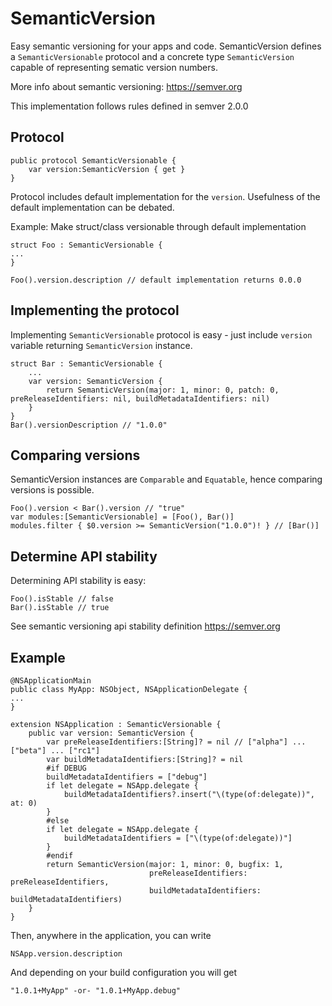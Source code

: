 # SemanticVersion

Easy semantic versioning for your apps and code. SemanticVersion defines a `SemanticVersionable` protocol and a concrete type `SemanticVersion` capable of representing sematic version numbers.

More info about semantic versioning: https://semver.org

This implementation follows rules defined in semver 2.0.0

## Protocol

    public protocol SemanticVersionable {
        var version:SemanticVersion { get }
    }

Protocol includes default implementation for the `version`. Usefulness of the default implementation can be debated.

Example: Make struct/class versionable through default implementation

    struct Foo : SemanticVersionable {
    ...
    }
    
    Foo().version.description // default implementation returns 0.0.0

## Implementing the protocol

Implementing `SemanticVersionable` protocol is easy - just include `version` variable returning `SemanticVersion` instance.

    struct Bar : SemanticVersionable {
        ...
        var version: SemanticVersion {
            return SemanticVersion(major: 1, minor: 0, patch: 0, preReleaseIdentifiers: nil, buildMetadataIdentifiers: nil)
        }
    }
    Bar().versionDescription // "1.0.0"

## Comparing versions

SemanticVersion instances are `Comparable` and `Equatable`, hence comparing versions is possible.

    Foo().version < Bar().version // "true"
    var modules:[SemanticVersionable] = [Foo(), Bar()]
    modules.filter { $0.version >= SemanticVersion("1.0.0")! } // [Bar()]
    
## Determine API stability

Determining API stability is easy:

    Foo().isStable // false
    Bar().isStable // true

See semantic versioning api stability definition https://semver.org

## Example

    @NSApplicationMain
    public class MyApp: NSObject, NSApplicationDelegate {
    ...
    }

    extension NSApplication : SemanticVersionable {
        public var version: SemanticVersion {
            var preReleaseIdentifiers:[String]? = nil // ["alpha"] ... ["beta"] ... ["rc1"]
            var buildMetadataIdentifiers:[String]? = nil
            #if DEBUG
            buildMetadataIdentifiers = ["debug"]
            if let delegate = NSApp.delegate {
                buildMetadataIdentifiers?.insert("\(type(of:delegate))", at: 0)
            }
            #else
            if let delegate = NSApp.delegate {
                buildMetadataIdentifiers = ["\(type(of:delegate))"]
            }
            #endif
            return SemanticVersion(major: 1, minor: 0, bugfix: 1,
                                   preReleaseIdentifiers: preReleaseIdentifiers,
                                   buildMetadataIdentifiers: buildMetadataIdentifiers)
        }
    }

Then, anywhere in the application, you can write

    NSApp.version.description
    
And depending on your build configuration you will get

    "1.0.1+MyApp" -or- "1.0.1+MyApp.debug"
